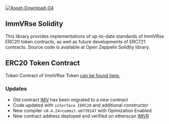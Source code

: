 <a href="https://imgbb.com/"><img src="https://image.ibb.co/eP7MhA/Asset-Download-04.png" alt="Asset-Download-04" border="0"></a>


## ImmVRse Solidity
This library provides implementations of up-to-date standards of ImmVRse ERC20 token contracts, as well as future developments of ERC721 contracts. Source code is available at Open Zeppelin Solidity library.

## ERC20 Token Contract
Token Contract of ImmVRse Token [can be found here.](https://github.com/immvrse/immvrse-solidity/blob/master/contracts/token/ERC20/ImmVRseTokenContract.sol)

### Updates
- Old contract [IMV](https://etherscan.io/address/0x97e63e68877eed5bddc8ddbecb50b5505eb03dd0#code) has been migrated to a new contract
- Code updated with `interface IERC20` and additional constructor
- New compiler `v0.4.24+commit.e67f0147` with Opimization Enabled
- New contract address deployed and verified on etherscan [IMVR](https://etherscan.io/token/0x7878424e994d8a2b8e329d31096922b7ceabe660)
